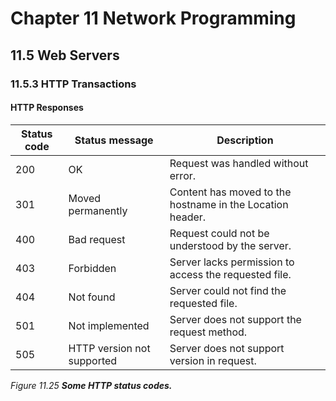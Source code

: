 # Chapter 11 Network Programming

## 11.5 Web Servers

### 11.5.3 HTTP Transactions

#### HTTP Responses

| Status code | Status message             | Description                                               |
| ----------- | -------------------------- | --------------------------------------------------------- |
| 200         | OK                         | Request was handled without error.                        |
| 301         | Moved permanently          | Content has moved to the hostname in the Location header. |
| 400         | Bad request                | Request could not be understood by the server.            |
| 403         | Forbidden                  | Server lacks permission to access the requested file.     |
| 404         | Not found                  | Server could not find the requested file.                 |
| 501         | Not implemented            | Server does not support the request method.               |
| 505         | HTTP version not supported | Server does not support version in request.               |

<div style={{textAlign: "center"}}>

_Figure 11.25 **Some HTTP status codes.**_

</div>
